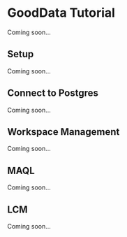 # GoodData Tutorial
Coming soon...

## Setup
Coming soon...

## Connect to Postgres
Coming soon...

## Workspace Management
Coming soon...

## MAQL
Coming soon...

## LCM
Coming soon...